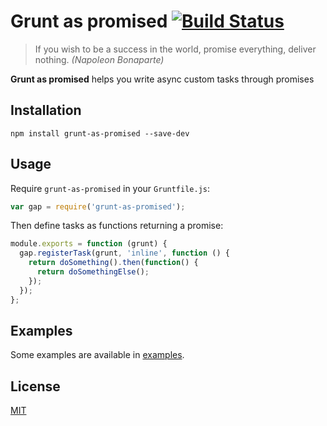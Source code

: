 # Grunt as promised [![Build Status](https://travis-ci.org/arpinum-oss/grunt-as-promised.svg?branch=master)](https://travis-ci.org/arpinum-oss/grunt-as-promised)

> If you wish to be a success in the world, promise everything, deliver nothing.
> <cite>(Napoleon Bonaparte)</cite>

**Grunt as promised** helps you write async custom tasks through promises

## Installation

    npm install grunt-as-promised --save-dev

## Usage

Require `grunt-as-promised` in your `Gruntfile.js`:

```javascript
var gap = require('grunt-as-promised');
```

Then define tasks as functions returning a promise:

```javascript
module.exports = function (grunt) {
  gap.registerTask(grunt, 'inline', function () {
    return doSomething().then(function() {
      return doSomethingElse();
    });
  });
};
```

## Examples

Some examples are available in [examples](https://github.com/arpinum-oss/grunt-as-promised/tree/master/examples).

## License

[MIT](LICENSE)
